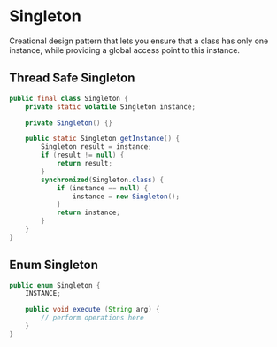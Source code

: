 # Singleton

Creational design pattern that lets you ensure that a class has only one instance, while providing a global access point to this instance.

## Thread Safe Singleton

```Java
public final class Singleton {
    private static volatile Singleton instance;

    private Singleton() {}

    public static Singleton getInstance() {
        Singleton result = instance;
        if (result != null) {
            return result;
        }
        synchronized(Singleton.class) {
            if (instance == null) {
                instance = new Singleton();
            }
            return instance;
        }
    }
}
```

## Enum Singleton

```Java
public enum Singleton {
    INSTANCE;

    public void execute (String arg) {
        // perform operations here
    }
}
```